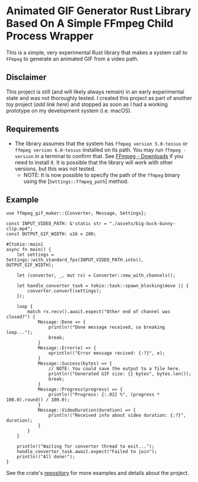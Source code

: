 # Animated GIF Generator Rust Library Based On A Simple FFmpeg Child Process Wrapper

This is a simple, very experimental Rust library that makes a system call to `FFmpeg` to generate an animated GIF from a video path.

## Disclaimer

This project is still (and will likely always remain) in an early experimental state and was not thoroughly tested. I created this project as part of another toy project (_add link here_) and stopped as soon as I had a working prototype on my development system (i.e. macOS).

## Requirements

* The library assumes that the system has `ffmpeg version 5.0-tessus` or `ffmpeg version 6.0-tessus` installed on its path. You may run `ffmpeg -version` in a terminal to confirm that. See [FFmpeg - Downloads](https://ffmpeg.org/download.html#releases) if you need to install it. It is possible that the library will work with other versions, but this was not tested.
  * NOTE: It is now possible to specify the path of the `ffmpeg` binary using the [`Settings::ffmpeg_path`] method.

## Example

```
use ffmpeg_gif_maker::{Converter, Message, Settings};

const INPUT_VIDEO_PATH: &'static str = "./assets/big-buck-bunny-clip.mp4";
const OUTPUT_GIF_WIDTH: u16 = 200;

#[tokio::main]
async fn main() {
    let settings = Settings::with_standard_fps(INPUT_VIDEO_PATH.into(), OUTPUT_GIF_WIDTH);

    let (converter, _, mut rx) = Converter::new_with_channels();

    let handle_converter_task = tokio::task::spawn_blocking(move || {
        converter.convert(settings);
    });

    loop {
        match rx.recv().await.expect("Other end of channel was closed?") {
            Message::Done => {
                println!("Done message received, so breaking loop...");
                break;
            }
            Message::Error(e) => {
                eprintln!("Error message recived: {:?}", e);
            }
            Message::Success(bytes) => {
                // NOTE: You could save the output to a file here.
                println!("Generated GIF size: {} bytes", bytes.len());
                break;
            }
            Message::Progress(progress) => {
                println!("Progress: {:.02} %", (progress * 100.0).round() / 100.0);
            }
            Message::VideoDuration(duration) => {
                println!("Received info about video duration: {:?}", duration);
            }
        }
    }

    println!("Waiting for converter thread to exit...");
    handle_converter_task.await.expect("Failed to join");
    println!("All done!");
}
```

See the crate's [repository](https://github.com/BB-301/rust-ffmpeg-gif-maker) for more examples and details about the project.